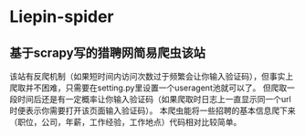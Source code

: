 # Liepin-spider
## 基于scrapy写的猎聘网简易爬虫该站
该站有反爬机制（如果短时间内访问次数过于频繁会让你输入验证码），但事实上爬取并不困难，只需要在setting.py里设置一个useragent池就可以了。
但爬取一段时间后还是有一定概率让你输入验证码（如果爬取时日志上一直显示同一个url时便表示你需要打开该页面输入验证码）。
本爬虫能将一些招聘的基本信息爬下来（职位，公司，年薪，工作经验，工作地点）代码相对比较简单。
